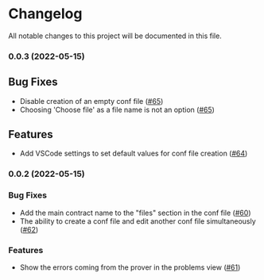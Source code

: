 # Changelog

All notable changes to this project will be documented in this file.

### 0.0.3 (2022-05-15)

## Bug Fixes

* Disable creation of an empty conf file ([#65](https://github.com/Certora/vscode-certora-prover/pull/65))
* Choosing 'Choose file' as a file name is not an option ([#65](https://github.com/Certora/vscode-certora-prover/pull/65))
## Features

* Add VSCode settings to set default values for conf file creation ([#64](https://github.com/Certora/vscode-certora-prover/pull/64))

### 0.0.2 (2022-05-15)

### Bug Fixes

* Add the main contract name to the "files" section in the conf file ([#60](https://github.com/Certora/vscode-certora-prover/pull/60))
* The ability to create a conf file and edit another conf file simultaneously ([#62](https://github.com/Certora/vscode-certora-prover/pull/62))

### Features

* Show the errors coming from the  prover in the problems view ([#61](https://github.com/Certora/vscode-certora-prover/pull/61))
